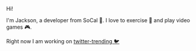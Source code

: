 Hi!

I'm Jackson, a developer from SoCal 🌊. I love to exercise 🏃 and play video games 🎮.

Right now I am working on [twitter-trending 🐦](https://github.com/JacksonJW/twitter-trending)
